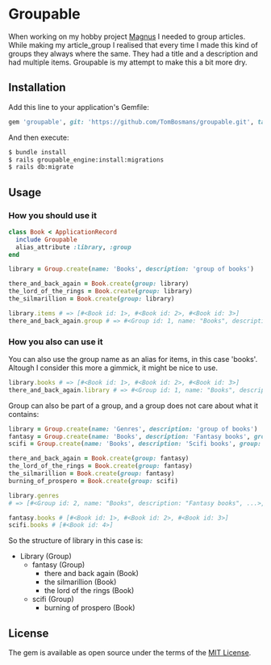 # Groupable
When working on my hobby project [Magnus](https://github.com/TomBosmans/magnus) I needed to group articles. While making my article_group I realised that every time I made this kind of groups they always where the same. They had a title and a description and had multiple items. Groupable is my attempt to make this a bit more dry.

## Installation
Add this line to your application's Gemfile:

```ruby
gem 'groupable', git: 'https://github.com/TomBosmans/groupable.git', tag: '1.0'
```

And then execute:
```bash
$ bundle install
$ rails groupable_engine:install:migrations
$ rails db:migrate
```

## Usage
### How you should use it
```ruby
class Book < ApplicationRecord
  include Groupable
  alias_attribute :library, :group
end

library = Group.create(name: 'Books', description: 'group of books')

there_and_back_again = Book.create(group: library)
the_lord_of_the_rings = Book.create(group: library)
the_silmarillion = Book.create(group: library)

library.items # => [#<Book id: 1>, #<Book id: 2>, #<Book id: 3>]
there_and_back_again.group # => #<Group id: 1, name: "Books", description: "group of books", ...">
```

### How you also can use it
You can also use the group name as an alias for items, in this case 'books'. Altough I consider this more a gimmick, it might be nice to use.
```ruby
library.books # => [#<Book id: 1>, #<Book id: 2>, #<Book id: 3>]
there_and_back_again.library # => #<Group id: 1, name: "Books", description: "group of books", ...">
```

Group can also be part of a group, and a group does not care about what it contains:
```ruby
library = Group.create(name: 'Genres', description: 'group of books')
fantasy = Group.create(name: 'Books', description: 'Fantasy books', group: library)
scifi = Group.create(name: 'Books', description: 'Scifi books', group: library)

there_and_back_again = Book.create(group: fantasy)
the_lord_of_the_rings = Book.create(group: fantasy)
the_silmarillion = Book.create(group: fantasy)
burning_of_prospero = Book.create(group: scifi)

library.genres
# => [#<Group id: 2, name: "Books", description: "Fantasy books", ...>, #<Group id: 3, name: "Books", description: "Scifi books", ...>]

fantasy.books # [#<Book id: 1>, #<Book id: 2>, #<Book id: 3>]
scifi.books # [#<Book id: 4>]
```
So the structure of library in this case is:
* Library (Group)
  * fantasy (Group)
    * there and back again (Book)
    * the silmarillion (Book)
    * the lord of the rings (Book)
  * scifi (Group)
    * burning of prospero (Book)

## License
The gem is available as open source under the terms of the [MIT License](https://opensource.org/licenses/MIT).
